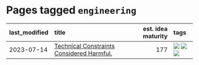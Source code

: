 # Pages tagged `engineering`

|last_modified|title|est. idea maturity|tags
|:---|:---|---:|:---|
|2023-07-14|[Technical Constraints Considered Harmful.](../constraints_considered_hazardous.md)|177|[![](https://img.shields.io/badge/tag-best_practices-deeba9)](../tags/best_practices.md) [![](https://img.shields.io/badge/tag-engineering-c456a9)](../tags/engineering.md) [![](https://img.shields.io/badge/tag-publication-dad82b)](../tags/publication.md)|